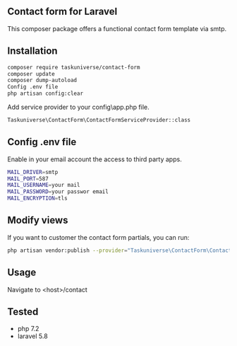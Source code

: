 ## Contact form for Laravel

This composer package offers a functional contact form template via smtp.

## Installation

```bash
composer require taskuniverse/contact-form
composer update
composer dump-autoload
Config .env file
php artisan config:clear
```

Add service provider to your config\\app.php file.

```bash
Taskuniverse\ContactForm\ContactFormServiceProvider::class
```

## Config .env file

Enable in your email account the access to third party apps.

```bash
MAIL_DRIVER=smtp
MAIL_PORT=587
MAIL_USERNAME=your mail
MAIL_PASSWORD=your passwor email
MAIL_ENCRYPTION=tls
```

## Modify views

If you want to customer the contact form partials, you can run:

```bash
php artisan vendor:publish --provider="Taskuniverse\ContactForm\ContactFormServiceProvider"
```

## Usage

Navigate to \<host\>/contact

## Tested

- php 7.2
- laravel 5.8
